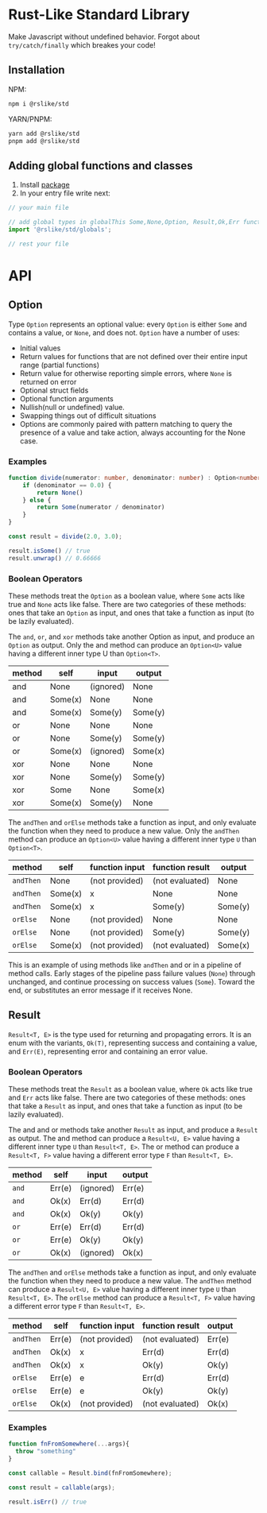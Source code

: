 # Rust-Like Standard Library

Make Javascript without undefined behavior. Forgot about `try/catch/finally` which breakes your code!

## Installation

NPM:

```bash
npm i @rslike/std
```

YARN/PNPM:

```bash
yarn add @rslike/std
pnpm add @rslike/std
```

## Adding global functions and classes

1. Install [package](#installation)
2. In your entry file write next:

```typescript
// your main file

// add global types in globalThis Some,None,Option, Result,Ok,Err functions
import '@rslike/std/globals';

// rest your file
```

# API

## Option

Type `Option` represents an optional value: every `Option` is either `Some` and contains a value, or `None`, and does not. `Option` have a number of uses:

- Initial values
- Return values for functions that are not defined over their entire input range (partial functions)
- Return value for otherwise reporting simple errors, where `None` is returned on error
- Optional struct fields
- Optional function arguments
- Nullish(null or undefined) value.
- Swapping things out of difficult situations
- Options are commonly paired with pattern matching to query the presence of a value and take action, always accounting for the None case.

### Examples

``` typescript
function divide(numerator: number, denominator: number) : Option<number> {
    if (denominator == 0.0) {
        return None()
    } else {
        return Some(numerator / denominator)
    }
}

const result = divide(2.0, 3.0);

result.isSome() // true
result.unwrap() // 0.66666
```

### Boolean Operators

These methods treat the `Option` as a boolean value, where `Some` acts like true and `None` acts like false. There are two categories of these methods: ones that take an `Option` as input, and ones that take a function as input (to be lazily evaluated).

The `and`, `or`, and `xor` methods take another Option as input, and produce an `Option` as output. Only the and method can produce an `Option<U>` value having a different inner type U than `Option<T>`.

| method | self    | input     | output  |
| ------ | ------- | --------- | ------- |
| and    | None    | (ignored) | None    |
| and    | Some(x) | None      | None    |
| and    | Some(x) | Some(y)   | Some(y) |
| or     | None    | None      | None    |
| or     | None    | Some(y)   | Some(y) |
| or     | Some(x) | (ignored) | Some(x) |
| xor    | None    | None      | None    |
| xor    | None    | Some(y)   | Some(y) |
| xor    | Some    | None      | Some(x) |
| xor    | Some(x) | Some(y)   | None    |

The `andThen` and `orElse` methods take a function as input, and only evaluate the function when they need to produce a new value. Only the `andThen` method can produce an `Option<U>` value having a different inner type `U` than `Option<T>`.

| method    | self    | function input | function result | output  |
| --------- | ------- | -------------- | --------------- | ------- |
| `andThen` | None    | (not provided) | (not evaluated) | None    |
| `andThen` | Some(x) | x              | None            | None    |
| `andThen` | Some(x) | x              | Some(y)         | Some(y) |
| `orElse`  | None    | (not provided) | None            | None    |
| `orElse`  | None    | (not provided) | Some(y)         | Some(y) |
| `orElse`  | Some(x) | (not provided) | (not evaluated) | Some(x) |

This is an example of using methods like `andThen` and or in a pipeline of method calls. Early stages of the pipeline pass failure values (`None`) through unchanged, and continue processing on success values (`Some`). Toward the end, or substitutes an error message if it receives None.

## Result

`Result<T, E>` is the type used for returning and propagating errors. It is an enum with the variants, `Ok(T)`, representing success and containing a value, and `Err(E)`, representing error and containing an error value.

### Boolean Operators

These methods treat the `Result` as a boolean value, where `Ok` acts like true and `Err` acts like false. There are two categories of these methods: ones that take a `Result` as input, and ones that take a function as input (to be lazily evaluated).

The and and or methods take another `Result` as input, and produce a `Result` as output. The and method can produce a `Result<U, E>` value having a different inner type `U` than `Result<T, E>`. The or method can produce a `Result<T, F>` value having a different error type `F` than `Result<T, E>`.

| method | self   | input     | output |
| ------ | ------ | --------- | ------ |
| `and`  | Err(e) | (ignored) | Err(e) |
| `and`  | Ok(x)  | Err(d)    | Err(d) |
| `and`  | Ok(x)  | Ok(y)     | Ok(y)  |
| `or`   | Err(e) | Err(d)    | Err(d) |
| `or`   | Err(e) | Ok(y)     | Ok(y)  |
| `or`   | Ok(x)  | (ignored) | Ok(x)  |

The `andThen` and `orElse` methods take a function as input, and only evaluate the function when they need to produce a new value. The `andThen` method can produce a `Result<U, E>` value having a different inner type `U` than `Result<T, E>`. The `orElse` method can produce a `Result<T, F>` value having a different error type `F` than `Result<T, E>`.

| method    | self   | function       input | function  result | output |
| --------- | ------ | -------------------- | ---------------- | ------ |
| `andThen` | Err(e) | (not provided)       | (not evaluated)  | Err(e) |
| `andThen` | Ok(x)  | x                    | Err(d)           | Err(d) |
| `andThen` | Ok(x)  | x                    | Ok(y)            | Ok(y)  |
| `orElse`  | Err(e) | e                    | Err(d)           | Err(d) |
| `orElse`  | Err(e) | e                    | Ok(y)            | Ok(y)  |
| `orElse`  | Ok(x)  | (not provided)       | (not evaluated)  | Ok(x)  |

### Examples

```typescript
function fnFromSomewhere(...args){
  throw "something"
}

const callable = Result.bind(fnFromSomewhere);

const result = callable(args);

result.isErr() // true
```
